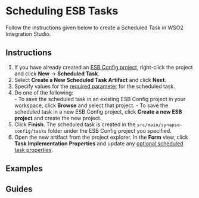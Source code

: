 # Scheduling ESB Tasks

Follow the instructions given below to create a Scheduled Task in WSO2 Integration Studio.

## Instructions

1.  If you have already created an [ESB Config project](../../creating-projects/#esb-config-project), right-click the project and click **New** → **Scheduled Task**.  
2.  Select **Create a New Scheduled Task Artifact** and click **Next**.
3.  Specify values for the [required parameter](../../references/synapse-properties/scheduled-task-properties.md) for the scheduled task.
4.   Do one of the following:  
    -   To save the scheduled task in an existing ESB Config project in your workspace, click **Browse** and select that project.
    -   To save the scheduled task in a new ESB Config project, click **Create a new ESB project** and create the new project.
5.  Click **Finish**. The scheduled task is created in the `src/main/synapse-config/tasks` folder under the ESB Config project you specified.
6.  Open the new artifact from the project explorer. In the **Form** view, click **Task Implementation Properties** and update any [optional scheduled task properties](../../references/synapse-properties/scheduled-task-properties.md).

## Examples

## Guides

